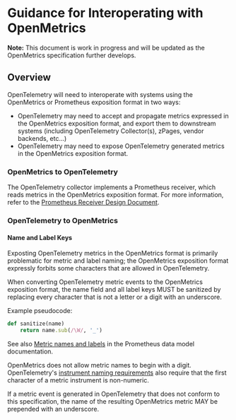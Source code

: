 # Guidance for Interoperating with OpenMetrics

**Note:** This document is work in progress and will be updated as the
OpenMetrics specification further develops.

## Overview

OpenTelemetry will need to interoperate with systems using the OpenMetrics or
Prometheus exposition format in two ways:

* OpenTelemetry may need to accept and propagate metrics expressed in
  the OpenMetrics exposition format, and export them to downstream systems
  (including OpenTelemetry Collector(s), zPages, vendor backends, etc...)
* OpenTelemetry may need to expose OpenTelemetry generated metrics in the
  OpenMetrics exposition format.

### OpenMetrics to OpenTelemetry

The OpenTelemetry collector implements a Prometheus receiver, which reads
metrics in the OpenMetrics exposition format. For more information, refer to the
[Prometheus Receiver Design Document](https://github.com/open-telemetry/opentelemetry-collector/blob/master/receiver/prometheusreceiver/DESIGN.md).

### OpenTelemetry to OpenMetrics

#### Name and Label Keys

Exposting OpenTelemetry metrics in the OpenMetrics format is primarily
problematic for metric and label naming; the OpenMetrics exposition format
expressly forbits some characters that are allowed in OpenTelemetry.

When converting OpenTelemetry metric events to the OpenMetrics exposition
format, the name field and all label keys MUST be sanitized by replacing
every character that is not a letter or a digit with an underscore.

Example pseudocode:

```ruby
def sanitize(name)
    return name.sub(/\W/, '_')
```

See also [Metric names and labels](https://prometheus.io/docs/concepts/data_model/#metric-names-and-labels)
in the Prometheus data model documentation.

OpenMetrics does not allow metric names to begin with a digit. OpenTelemetry's
[instrument naming requirements](../api.md#instrument-naming-requirements) also
require that the first character of a metric instrument is non-numeric.

If a metric event is generated in OpenTelemetry that does not conform to this
specification, the name of the resulting OpenMetrics metric MAY be prepended
with an underscore.
